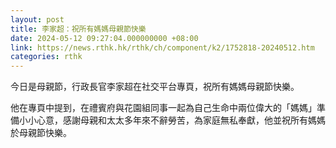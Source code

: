 ```yaml
---
layout: post
title: 李家超：祝所有媽媽母親節快樂
date: 2024-05-12 09:27:04.000000000 +08:00
link: https://news.rthk.hk/rthk/ch/component/k2/1752818-20240512.htm
categories: rthk
---
```


今日是母親節，行政長官李家超在社交平台專頁，祝所有媽媽母親節快樂。

他在專頁中提到，在禮賓府與花園組同事一起為自己生命中兩位偉大的「媽媽」準備小小心意，感謝母親和太太多年來不辭勞苦，為家庭無私奉獻，他並祝所有媽媽於母親節快樂。
